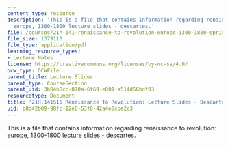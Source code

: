```yaml
---
content_type: resource
description: 'This is a file that contains information regarding renaissance to revolution:
  europe, 1300-1800 lecture slides - descartes.'
file: /courses/21h-141-renaissance-to-revolution-europe-1300-1800-spring-2015/b8d42b0998fc12e663f042a4e8cbe2c3_MIT21H_141S15_Descartes.pdf
file_size: 1379110
file_type: application/pdf
learning_resource_types:
- Lecture Notes
license: https://creativecommons.org/licenses/by-nc-sa/4.0/
ocw_type: OCWFile
parent_title: Lecture Slides
parent_type: CourseSection
parent_uid: 3b84b8cc-070a-6f69-e001-a514d56bdf93
resourcetype: Document
title: '21H.141S15 Renaissance To Revolution: Lecture Slides - Descartes'
uid: b8d42b09-98fc-12e6-63f0-42a4e8cbe2c3
---
```

This is a file that contains information regarding renaissance to revolution: europe, 1300-1800 lecture slides - descartes.